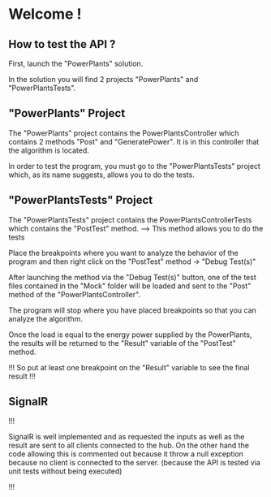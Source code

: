 # Welcome !

## How to test the API ?

First, launch the "PowerPlants" solution.

In the solution you will find 2 projects "PowerPlants" and "PowerPlantsTests".

## "PowerPlants" Project 

The "PowerPlants" project contains the PowerPlantsController which contains 2 methods "Post" and "GeneratePower". It is in this controller that the algorithm is located.

In order to test the program, you must go to the "PowerPlantsTests" project which, as its name suggests, allows you to do the tests.

## "PowerPlantsTests" Project 

The "PowerPlantsTests" project contains the PowerPlantsControllerTests which contains the "PostTest" method. --> This method allows you to do the tests

Place the breakpoints where you want to analyze the behavior of the program and then right click on the "PostTest" method -> "Debug Test(s)"

After launching the method via the "Debug Test(s)" button, one of the test files contained in the "Mock" folder will be loaded and sent to the "Post" method of the "PowerPlantsController".

The program will stop where you have placed breakpoints so that you can analyze the algorithm.

Once the load is equal to the energy power supplied by the PowerPlants, the results will be returned to the "Result" variable of the "PostTest" method.

!!! So put at least one breakpoint on the "Result" variable to see the final result !!!

## SignalR

!!!

SignalR is well implemented and as requested the inputs as well as the result are sent to all clients connected to the hub. 
On the other hand the code allowing this is commented out because it throw a null exception because no client is connected to the server. (because the API is tested via unit tests without being executed)

!!!
